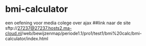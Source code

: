 # bmi-calculator
een oefening voor media colege over ajax
##link naar de site
sftp://27237@27237.hosts2.ma-cloud.nl/web/bewijzenmap/periode1.1/pro1/test1/bmi%20calc/bmi-calculator/index.html
